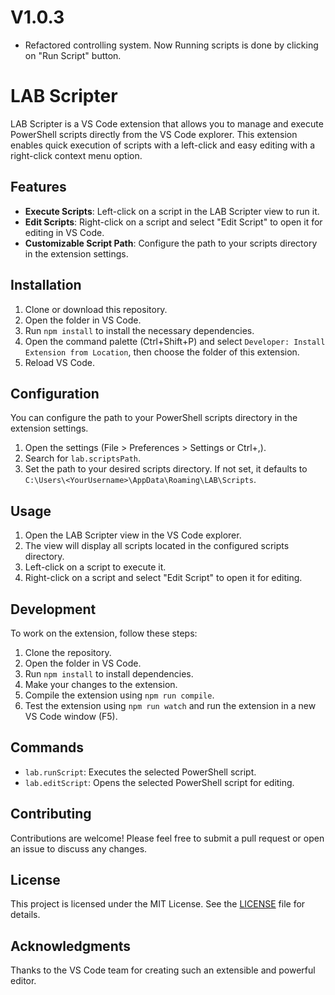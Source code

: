 # V1.0.3
- Refactored controlling system. Now Running scripts is done by clicking on "Run Script" button.

# LAB Scripter

LAB Scripter is a VS Code extension that allows you to manage and execute PowerShell scripts directly from the VS Code explorer. This extension enables quick execution of scripts with a left-click and easy editing with a right-click context menu option.

## Features

- **Execute Scripts**: Left-click on a script in the LAB Scripter view to run it.
- **Edit Scripts**: Right-click on a script and select "Edit Script" to open it for editing in VS Code.
- **Customizable Script Path**: Configure the path to your scripts directory in the extension settings.

## Installation

1. Clone or download this repository.
2. Open the folder in VS Code.
3. Run `npm install` to install the necessary dependencies.
4. Open the command palette (Ctrl+Shift+P) and select `Developer: Install Extension from Location`, then choose the folder of this extension.
5. Reload VS Code.

## Configuration

You can configure the path to your PowerShell scripts directory in the extension settings.

1. Open the settings (File > Preferences > Settings or Ctrl+,).
2. Search for `lab.scriptsPath`.
3. Set the path to your desired scripts directory. If not set, it defaults to `C:\Users\<YourUsername>\AppData\Roaming\LAB\Scripts`.

## Usage

1. Open the LAB Scripter view in the VS Code explorer.
2. The view will display all scripts located in the configured scripts directory.
3. Left-click on a script to execute it.
4. Right-click on a script and select "Edit Script" to open it for editing.

## Development

To work on the extension, follow these steps:

1. Clone the repository.
2. Open the folder in VS Code.
3. Run `npm install` to install dependencies.
4. Make your changes to the extension.
5. Compile the extension using `npm run compile`.
6. Test the extension using `npm run watch` and run the extension in a new VS Code window (F5).

## Commands

- `lab.runScript`: Executes the selected PowerShell script.
- `lab.editScript`: Opens the selected PowerShell script for editing.

## Contributing

Contributions are welcome! Please feel free to submit a pull request or open an issue to discuss any changes.

## License

This project is licensed under the MIT License. See the [LICENSE](LICENSE) file for details.

## Acknowledgments

Thanks to the VS Code team for creating such an extensible and powerful editor.
